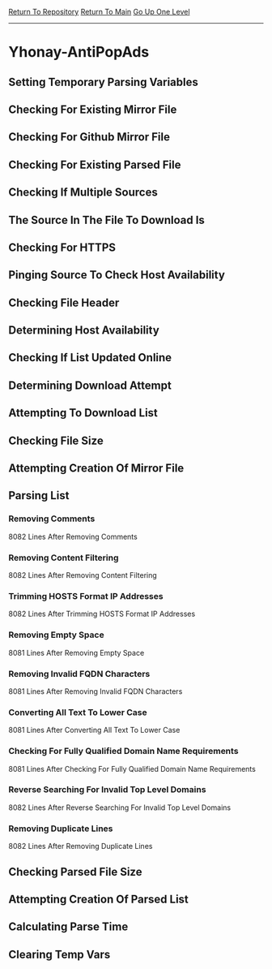 [Return To Repository](https://github.com/deathbybandaid/piholeparser/)
[Return To Main](https://github.com/deathbybandaid/piholeparser/blob/master/RecentRunLogs/Mainlog.md)
[Go Up One Level](https://github.com/deathbybandaid/piholeparser/blob/master/RecentRunLogs/TopLevelScripts/30-Processing-External-Blacklists.md)
____________________________________
# Yhonay-AntiPopAds
## Setting Temporary Parsing Variables
## Checking For Existing Mirror File
## Checking For Github Mirror File
## Checking For Existing Parsed File
## Checking If Multiple Sources
## The Source In The File To Download Is
## Checking For HTTPS
## Pinging Source To Check Host Availability
## Checking File Header
## Determining Host Availability
## Checking If List Updated Online
## Determining Download Attempt
## Attempting To Download List
## Checking File Size
## Attempting Creation Of Mirror File
## Parsing List
### Removing Comments
8082 Lines After Removing Comments
### Removing Content Filtering
8082 Lines After Removing Content Filtering
### Trimming HOSTS Format IP Addresses
8082 Lines After Trimming HOSTS Format IP Addresses
### Removing Empty Space
8081 Lines After Removing Empty Space
### Removing Invalid FQDN Characters
8081 Lines After Removing Invalid FQDN Characters
### Converting All Text To Lower Case
8081 Lines After Converting All Text To Lower Case
### Checking For Fully Qualified Domain Name Requirements
8081 Lines After Checking For Fully Qualified Domain Name Requirements
### Reverse Searching For Invalid Top Level Domains
8082 Lines After Reverse Searching For Invalid Top Level Domains
### Removing Duplicate Lines
8082 Lines After Removing Duplicate Lines
## Checking Parsed File Size
## Attempting Creation Of Parsed List
## Calculating Parse Time
## Clearing Temp Vars
